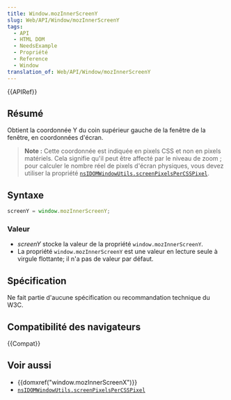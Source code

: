 ```yaml
---
title: Window.mozInnerScreenY
slug: Web/API/Window/mozInnerScreenY
tags:
  - API
  - HTML DOM
  - NeedsExample
  - Propriété
  - Reference
  - Window
translation_of: Web/API/Window/mozInnerScreenY
---
```


{{APIRef}}

## Résumé

Obtient la coordonnée Y du coin supérieur gauche de la fenêtre de la fenêtre, en coordonnées d'écran.

> **Note :** Cette coordonnée est indiquée en pixels CSS et non en pixels matériels. Cela signifie qu'il peut être affecté par le niveau de zoom&nbsp;; pour calculer le nombre réel de pixels d'écran physiques, vous devez utiliser la propriété [`nsIDOMWindowUtils.screenPixelsPerCSSPixel`](/fr/docs/XPCOM_Interface_Reference/nsIDOMWindowUtils).

## Syntaxe

```js
screenY = window.mozInnerScreenY;
```

### Valeur

- _screenY_ stocke la valeur de la propriété `window.mozInnerScreenY`.
- La propriété `window.mozInnerScreenY` est une valeur en lecture seule à virgule flottante; il n'a pas de valeur par défaut.

## Spécification

Ne fait partie d'aucune spécification ou recommandation technique du W3C.

## Compatibilité des navigateurs

{{Compat}}

## Voir aussi

- {{domxref("window.mozInnerScreenX")}}
- [`nsIDOMWindowUtils.screenPixelsPerCSSPixel`](/fr/docs/XPCOM_Interface_Reference/nsIDOMWindowUtils)

